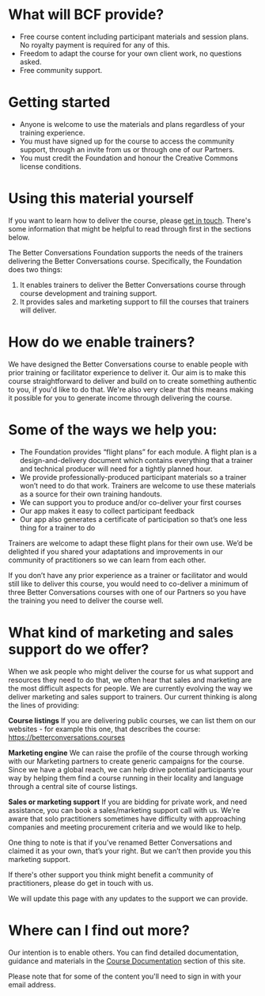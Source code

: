 # What will BCF provide?

- Free course content including participant materials and session plans. 
  No royalty payment is required for any of this.
- Freedom to adapt the course for your own client work, no questions asked.
- Free community support.

# Getting started

- Anyone is welcome to use the materials and plans regardless of your 
  training experience. 
- You must have signed up for the course to access the community support, 
  through an invite from us or through one of our Partners.
- You must credit the Foundation and honour the Creative Commons license conditions. 

# Using this material yourself


If you want to learn how to deliver the course, please [get in touch](mailto:hello@betterconversations.foundation). There's some information that might be helpful to read through first in the sections below.

The Better Conversations Foundation supports the needs of the trainers delivering the Better Conversations course. Specifically, the Foundation does two things:

1. It enables trainers to deliver the Better Conversations course through course development and training support.
2. It provides sales and marketing support to fill the courses that trainers will deliver.

# How do we enable trainers?

We have designed the Better Conversations course to enable people with prior training or facilitator experience to deliver it. Our aim is to make this course straightforward to deliver and build on to create something authentic to you, if you'd like to do that. We're also very clear that this means making it possible for you to generate income through delivering the course.

# Some of the ways we help you:

- The Foundation provides “flight plans” for each module. A flight plan is a design-and-delivery document which contains everything that a trainer and technical producer will need for a tightly planned hour.
- We provide professionally-produced participant materials so a trainer won’t need to do that work. Trainers are welcome to use these materials as a source for their own training handouts.
- We can support you to produce and/or co-deliver your first courses
- Our app makes it easy to collect participant feedback
- Our app also generates a certificate of participation so that’s one less thing for a trainer to do

Trainers are welcome to adapt these flight plans for their own use. We’d be delighted if you shared your adaptations and improvements in our community of practitioners so we can learn from each other.

If you don’t have any prior experience as a trainer or facilitator and would still like to deliver this course, you would need to co-deliver a minimum of three Better Conversations courses with one of our Partners so you have the training you need to deliver the course well.

# What kind of marketing and sales support do we offer?

When we ask people who might deliver the course for us what support and resources they need to do that, we often hear that sales and marketing are the most difficult aspects for people. We are currently evolving the way we deliver marketing and sales support to trainers. Our current thinking is along the lines of providing:

**Course listings** If you are delivering public courses, we can list them on our websites - for example this one, that describes the course: https://betterconversations.courses

**Marketing engine** We can raise the profile of the course through working with our Marketing partners to create generic campaigns for the course. Since we have a global reach, we can help drive potential participants your way by helping them find a course running in their locality and language through a central site of course listings.

**Sales or marketing support** If you are bidding for private work, and need assistance, you can book a sales/marketing support call with us. We're aware that solo practitioners sometimes have difficulty with approaching companies and meeting procurement criteria and we would like to help.

One thing to note is that if you’ve renamed Better Conversations and claimed it as your own, that’s your right. But we can’t then provide you this marketing support.

If there's other support you think might benefit a community of practitioners, please do get in touch with us.

We will update this page with any updates to the support we can provide.

# Where can I find out more?

Our intention is to enable others. You can find detailed documentation, guidance and materials in the
[Course Documentation](https://betterconversations.foundation/documentation/500-the_course/index.html)
section of this site.

Please note that for some of the content you'll need to sign in with your email address.

